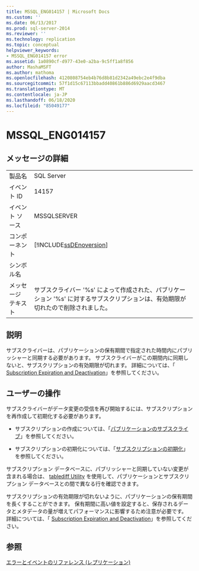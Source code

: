 ```yaml
---
title: MSSQL_ENG014157 | Microsoft Docs
ms.custom: ''
ms.date: 06/13/2017
ms.prod: sql-server-2014
ms.reviewer: ''
ms.technology: replication
ms.topic: conceptual
helpviewer_keywords:
- MSSQL_ENG014157 error
ms.assetid: 1a0890cf-d977-43e0-a2ba-9c5ff1a8f856
author: MashaMSFT
ms.author: mathoma
ms.openlocfilehash: 4120808754eb4b76d8b81d2342a49ebc2e4f9dba
ms.sourcegitcommit: 57f1d15c67113bbadd40861b886d6929aacd3467
ms.translationtype: MT
ms.contentlocale: ja-JP
ms.lasthandoff: 06/18/2020
ms.locfileid: "85049177"
---
```

# <a name="mssql_eng014157"></a>MSSQL_ENG014157
    
## <a name="message-details"></a>メッセージの詳細  
  
|||  
|-|-|  
|製品名|SQL Server|  
|イベント ID|14157|  
|イベント ソース|MSSQLSERVER|  
|コンポーネント|[!INCLUDE[ssDEnoversion](../../includes/ssdenoversion-md.md)]|  
|シンボル名||  
|メッセージ テキスト|サブスクライバー '%s' によって作成された、パブリケーション '%s' に対するサブスクリプションは、有効期限が切れたので削除されました。|  
  
## <a name="explanation"></a>説明  
 サブスクライバーは、パブリケーションの保有期間で指定された時間内にパブリッシャーと同期する必要があります。 サブスクライバーがこの期間内に同期しないと、サブスクリプションの有効期限が切れます。 詳細については、「 [Subscription Expiration and Deactivation](subscription-expiration-and-deactivation.md)」を参照してください。  
  
## <a name="user-action"></a>ユーザーの操作  
 サブスクライバーがデータ変更の受信を再び開始するには、サブスクリプションを再作成して初期化する必要があります。  
  
-   サブスクリプションの作成については、「[パブリケーションのサブスクライブ](subscribe-to-publications.md)」を参照してください。  
  
-   サブスクリプションの初期化については、「[サブスクリプションの初期化](initialize-a-subscription.md)」を参照してください。  
  
 サブスクリプション データベースに、パブリッシャーと同期していない変更が含まれる場合は、 [tablediff Utility](../../tools/tablediff-utility.md) を使用して、パブリケーションとサブスクリプション データベースとの間で異なる行を確認できます。  
  
 サブスクリプションの有効期限が切れないように、パブリケーションの保有期間を長くすることができます。 保有期間に高い値を設定すると、保存されるデータとメタデータの量が増えてパフォーマンスに影響するため注意が必要です。 詳細については、「 [Subscription Expiration and Deactivation](subscription-expiration-and-deactivation.md)」を参照してください。  
  
## <a name="see-also"></a>参照  
 [エラーとイベントのリファレンス &#40;レプリケーション&#41;](errors-and-events-reference-replication.md)  
  
  
